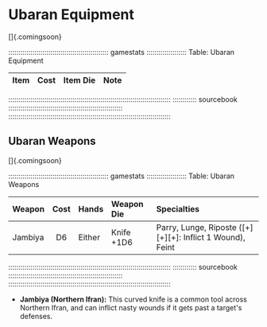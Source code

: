 # Ubaran Equipment

[]{.comingsoon}

:::::::::::::::::::::::::::::::::::::::::::::::::: gamestats ::::::::::::::::::::
Table: Ubaran Equipment

| Item | Cost | Item Die | Note |
| :--- | :--: | :------- | :--- |
:::::::::::::::::::::::::::::::::::::::::::::::::::::::::::::::::::::::::::::::::
:::::::::::: sourcebook :::::::::::::::::::::::::::::::::::::::::::::::::::::::::
:::::::::::::::::::::::::::::::::::::::::::::::::::::::::::::::::::::::::::::::::

## Ubaran Weapons

[]{.comingsoon}

:::::::::::::::::::::::::::::::::::::::::::::::::: gamestats ::::::::::::::::::::
Table: Ubaran Weapons

| Weapon          | Cost | Hands        | Weapon Die   | Specialties                                                  |
| :-------------- | :--: | :----------- | :----------- | :----------------------------------------------------------- |
| Jambiya         | D6   | Either       | Knife +1D6   | Parry, Lunge, Riposte ([+][+][+]: Inflict 1 Wound), Feint    |
:::::::::::::::::::::::::::::::::::::::::::::::::::::::::::::::::::::::::::::::::
:::::::::::: sourcebook :::::::::::::::::::::::::::::::::::::::::::::::::::::::::
:::::::::::::::::::::::::::::::::::::::::::::::::::::::::::::::::::::::::::::::::

  - **Jambiya (Northern Ifran):** This curved knife is a common tool across
    Northern Ifran, and can inflict nasty wounds if it gets past a target's
    defenses.
